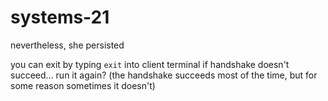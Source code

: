 # systems-21
nevertheless, she persisted

you can exit by typing `exit` into client terminal
if handshake doesn't succeed... run it again? (the handshake succeeds most of the time, but for some reason sometimes it doesn't)